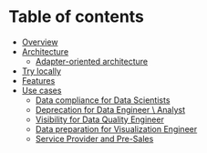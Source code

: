# Table of contents

* [Overview](README.md)
* [Architecture](Architecture.md)
  * [Adapter-oriented architecture](Adapters.md) 
* [Try locally](trylocally.md)
* [Features](Features.md)
* [Use cases](Use_cases.md)
  * [Data compliance for Data Scientists](dc_data_compliance.md)
  * [Deprecation for Data Engineer \ Analyst](de_deprecation.md)
  * [Visibility for Data Quality Engineer](dq_visibility.md)
  * [Data preparation for Visualization Engineer](viz_preparation.md)
  * [Service Provider and Pre-Sales](service_presales.md)


<!---
* [Quick Start](quick_start.md)
* [Try locally](trylocally.md)
* [Configuration](configuration.md)
* [Deployment](deployment.md)
-->